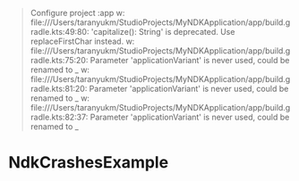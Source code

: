 
> Configure project :app
w: file:///Users/taranyukm/StudioProjects/MyNDKApplication/app/build.gradle.kts:49:80: 'capitalize(): String' is deprecated. Use replaceFirstChar instead.
w: file:///Users/taranyukm/StudioProjects/MyNDKApplication/app/build.gradle.kts:75:20: Parameter 'applicationVariant' is never used, could be renamed to _
w: file:///Users/taranyukm/StudioProjects/MyNDKApplication/app/build.gradle.kts:81:20: Parameter 'applicationVariant' is never used, could be renamed to _
w: file:///Users/taranyukm/StudioProjects/MyNDKApplication/app/build.gradle.kts:82:37: Parameter 'applicationVariant' is never used, could be renamed to _
# NdkCrashesExample
